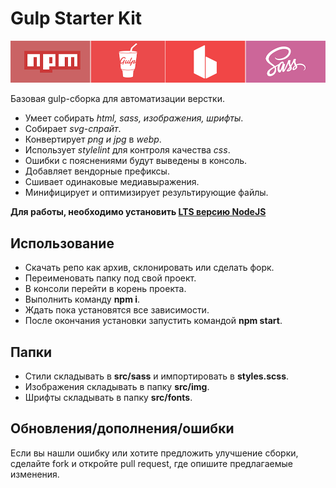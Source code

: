 # Gulp Starter Kit

![banner.png](./banner.png)

Базовая gulp-сборка для автоматизации верстки.

* Умеет собирать _html, sass, изображения, шрифты_.
* Собирает _svg-спрайт_.
* Конвертирует _png и jpg_ в _webp_.
* Использует _stylelint_ для контроля качества _css_.
* Ошибки с пояснениями будут выведены в консоль.
* Добавляет вендорные префиксы.
* Сшивает одинаковые медиавыражения.
* Минифицирует и оптимизирует результирующие файлы.

**Для работы, необходимо установить [LTS версию NodeJS](https://nodejs.org/en/)**

## Использование

* Скачать репо как архив, склонировать или сделать форк.
* Переименовать папку под свой проект.
* В консоли перейти в корень проекта.
* Выполнить команду **npm i**.
* Ждать пока установятся все зависимости.
* После окончания установки запустить командой **npm start**.

## Папки

* Стили складывать в **src/sass** и импортировать в **styles.scss**.
* Изображения складывать в папку **src/img**.
* Шрифты складывать в папку **src/fonts**.

## Обновления/дополнения/ошибки

Если вы нашли ошибку или хотите предложить улучшение сборки, сделайте fork и откройте pull request, где опишите предлагаемые изменения.
